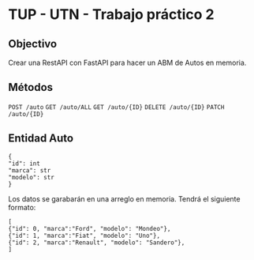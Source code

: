 # TUP - UTN - Trabajo práctico 2

## Objectivo

Crear una RestAPI con FastAPI para hacer un ABM de Autos en memoria.

## Métodos

`POST /auto`
`GET /auto/ALL`
`GET /auto/{ID}`
`DELETE /auto/{ID}`
`PATCH /auto/{ID}`

## Entidad Auto

```
{
"id": int
"marca": str
"modelo": str
}
```

Los datos se garabarán en una arreglo en memoria. Tendrá el siguiente formato:

```
[
{"id": 0, "marca":"Ford", "modelo": "Mondeo"},
{"id": 1, "marca":"Fiat", "modelo": "Uno"},
{"id": 2, "marca":"Renault", "modelo": "Sandero"},
]
```
